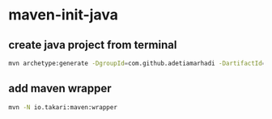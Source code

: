 # maven-init-java

## create java project from terminal
```bash
mvn archetype:generate -DgroupId=com.github.adetiamarhadi -DartifactId=my-apps -DarchetypeArtifactId=maven-archetype-quickstart -DarchetypeVersion=1.4 -DinteractiveMode=false
```

## add maven wrapper
```bash
mvn -N io.takari:maven:wrapper
```
